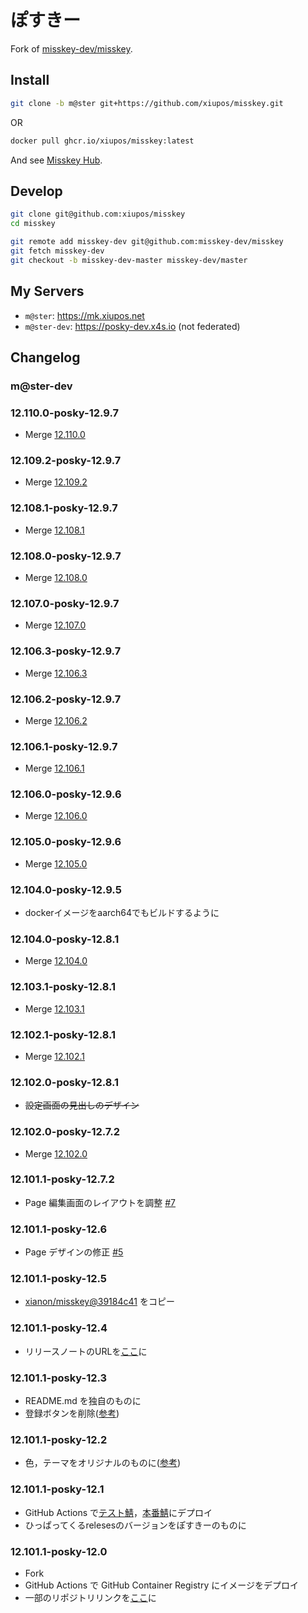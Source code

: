 # ぽすきー

Fork of [misskey-dev/misskey](https://github.com/misskey-dev/misskey).

## Install

```bash
git clone -b m@ster git+https://github.com/xiupos/misskey.git
```

OR

```bash
docker pull ghcr.io/xiupos/misskey:latest
```

And see [Misskey Hub](https://misskey-hub.net/en/docs/install/docker.html).

## Develop

```bash
git clone git@github.com:xiupos/misskey
cd misskey

git remote add misskey-dev git@github.com:misskey-dev/misskey
git fetch misskey-dev
git checkout -b misskey-dev-master misskey-dev/master
```

## My Servers

- `m@ster`: https://mk.xiupos.net
- `m@ster-dev`: https://posky-dev.x4s.io (not federated)

## Changelog

### m@ster-dev

### 12.110.0-posky-12.9.7

- Merge [12.110.0](https://github.com/misskey-dev/misskey/releases/tag/12.110.0)

### 12.109.2-posky-12.9.7

- Merge [12.109.2](https://github.com/misskey-dev/misskey/releases/tag/12.109.2)

### 12.108.1-posky-12.9.7

- Merge [12.108.1](https://github.com/misskey-dev/misskey/releases/tag/12.108.1)

### 12.108.0-posky-12.9.7

- Merge [12.108.0](https://github.com/misskey-dev/misskey/releases/tag/12.108.0)

### 12.107.0-posky-12.9.7

- Merge [12.107.0](https://github.com/misskey-dev/misskey/releases/tag/12.107.0)

### 12.106.3-posky-12.9.7

- Merge [12.106.3](https://github.com/misskey-dev/misskey/releases/tag/12.106.3)

### 12.106.2-posky-12.9.7

- Merge [12.106.2](https://github.com/misskey-dev/misskey/releases/tag/12.106.2)

### 12.106.1-posky-12.9.7

- Merge [12.106.1](https://github.com/misskey-dev/misskey/releases/tag/12.106.1)

### 12.106.0-posky-12.9.6

- Merge [12.106.0](https://github.com/misskey-dev/misskey/releases/tag/12.106.0)

### 12.105.0-posky-12.9.6

- Merge [12.105.0](https://github.com/misskey-dev/misskey/releases/tag/12.105.0)

### 12.104.0-posky-12.9.5

- dockerイメージをaarch64でもビルドするように

### 12.104.0-posky-12.8.1

- Merge [12.104.0](https://github.com/misskey-dev/misskey/releases/tag/12.104.0)

### 12.103.1-posky-12.8.1

- Merge [12.103.1](https://github.com/misskey-dev/misskey/releases/tag/12.103.1)

### 12.102.1-posky-12.8.1

- Merge [12.102.1](https://github.com/misskey-dev/misskey/releases/tag/12.102.1)

### 12.102.0-posky-12.8.1

- ~~設定画面の見出しのデザイン~~

### 12.102.0-posky-12.7.2

- Merge [12.102.0](https://github.com/misskey-dev/misskey/releases/tag/12.102.0)

### 12.101.1-posky-12.7.2

- Page 編集画面のレイアウトを調整 [#7](https://github.com/xiupos/misskey/pull/7)

### 12.101.1-posky-12.6

- Page デザインの修正 [#5](https://github.com/xiupos/misskey/pull/5#issue-1106950406)

### 12.101.1-posky-12.5

- [xianon/misskey@39184c41](https://gitlab.com/xianon/misskey/-/commit/39184c416e3703fa9e96a62bb5048863906a9c05) をコピー

### 12.101.1-posky-12.4

- リリースノートのURLを[ここ](https://github.com/xiupos/misskey)に

### 12.101.1-posky-12.3

- README.md を独自のものに
- 登録ボタンを削除([参考](https://github.com/nullnyat/nca10.net/commit/01185a830b2317ea354de71b1c99466350891916))

### 12.101.1-posky-12.2

- 色，テーマをオリジナルのものに([参考](https://github.com/nullnyat/nca10.net/commit/a03f330c49b4c57f40e97ed6d550802ab98a3dd4))

### 12.101.1-posky-12.1

- GitHub Actions で[テスト鯖](https://dev.xiupos.net/)，[本番鯖](https://mk.xiupos.net)にデプロイ
- ひっぱってくるrelesesのバージョンをぽすきーのものに

### 12.101.1-posky-12.0

- Fork
- GitHub Actions で GitHub Container Registry にイメージをデプロイ
- 一部のリポジトリリンクを[ここ](https://github.com/xiupos/misskey)に
